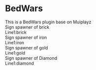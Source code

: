 # BedWars
This is a BedWars plugin  base on Muiplayz<br>
Sign spawner of brick<br>
Line1:brick<br>
Sign spawner of iron<br>
Line1:iron<br>
Sign spawner of gold<br>
Line1:gold<br>
Sign spawner of Diamond<br>
Line1:diamond<br>

